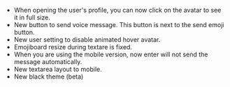 - When opening the user's profile, you can now click on the avatar to see it in full size.
- New button to send voice message. This button is next to the send emoji button.
- New user setting to disable animated hover avatar.
- Emojiboard resize during textare is fixed.
- When you are using the mobile version, now enter will not send the message automatically.
- New textarea layout to mobile.
- New black theme (beta)
